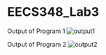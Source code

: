 # EECS348_Lab3

Output of Program 1
![output1](https://user-images.githubusercontent.com/91105614/217945194-e3788700-376c-4669-8e9f-849252f2245a.jpg)

Output of Program 2
![output2](https://user-images.githubusercontent.com/91105614/217945252-7ccb43ee-5517-4169-af43-6075986c4377.jpg)
